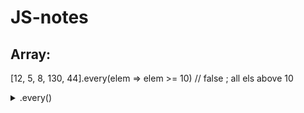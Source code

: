 # JS-notes

## Array:
  [12, 5, 8, 130, 44].every(elem => elem >= 10) // false ; all els above 10

<details>
  <summary>.every()</summary>
  <p>
    [12, 5, 8, 130, 44].every(elem => elem >= 10) // false ; all els above 10
  </p>
</details>
